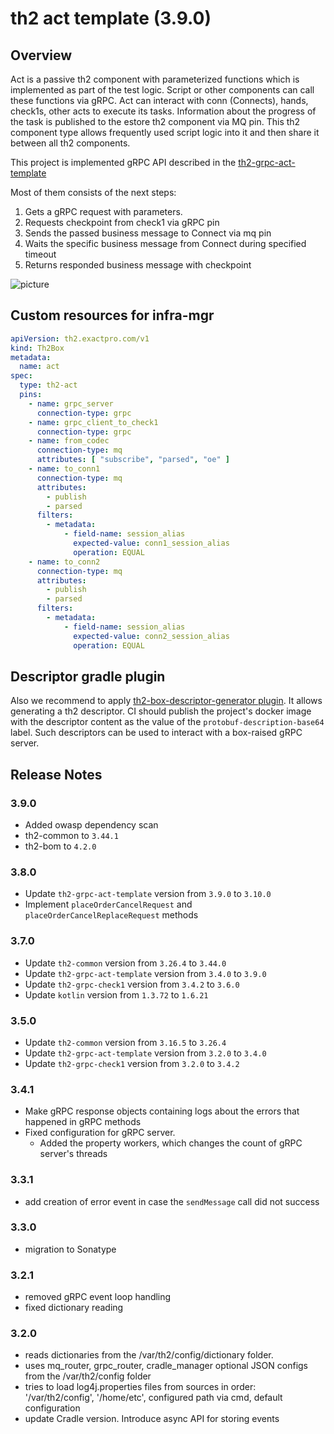 # th2 act template (3.9.0)

## Overview

Act is a passive th2 component with parameterized functions which is implemented as part of the test logic. Script or other components can call these functions via gRPC.
Act can interact with conn (Connects), hands, check1s, other acts to execute its tasks. Information about the progress of the task is published to the estore th2 component via MQ pin. This th2 component type allows frequently used script logic into it and then share it between all th2 components.

This project is implemented gRPC API described in the [th2-grpc-act-template](https://github.com/th2-net/th2-grpc-act-template/blob/master/src/main/proto/th2_grpc_act_template/act_template.proto "act_template.proto")

Most of them consists of the next steps:
1. Gets a gRPC request with parameters.
2. Requests checkpoint from check1 via gRPC pin
3. Sends the passed business message to Connect via mq pin 
4. Waits the specific business message from Connect during specified timeout 
5. Returns responded business message with checkpoint

![picture](scheme.png)

## Custom resources for infra-mgr

```yaml
apiVersion: th2.exactpro.com/v1
kind: Th2Box
metadata:
  name: act
spec:
  type: th2-act
  pins:
    - name: grpc_server
      connection-type: grpc
    - name: grpc_client_to_check1
      connection-type: grpc
    - name: from_codec
      connection-type: mq
      attributes: [ "subscribe", "parsed", "oe" ]
    - name: to_conn1
      connection-type: mq
      attributes:
        - publish
        - parsed
      filters:
        - metadata:
            - field-name: session_alias
              expected-value: conn1_session_alias
              operation: EQUAL
    - name: to_conn2
      connection-type: mq
      attributes:
        - publish
        - parsed
      filters:
        - metadata:
            - field-name: session_alias
              expected-value: conn2_session_alias
              operation: EQUAL
```
## Descriptor gradle plugin

Also we recommend to apply [th2-box-descriptor-generator plugin](https://github.com/th2-net/th2-box-descriptor-generator). It allows generating a th2 descriptor. CI should publish the project's docker image with the descriptor content as the value of the `protobuf-description-base64` label. Such descriptors can be used to interact with a box-raised gRPC server.


## Release Notes

### 3.9.0

+ Added owasp dependency scan
+ th2-common to `3.44.1`
+ th2-bom to `4.2.0`

### 3.8.0

+ Update `th2-grpc-act-template` version from `3.9.0` to `3.10.0`
+ Implement `placeOrderCancelRequest` and `placeOrderCancelReplaceRequest` methods

### 3.7.0

+ Update `th2-common` version from `3.26.4` to `3.44.0`
+ Update `th2-grpc-act-template` version from `3.4.0` to `3.9.0`
+ Update `th2-grpc-check1` version from `3.4.2` to `3.6.0`
+ Update `kotlin` version from `1.3.72` to `1.6.21`

### 3.5.0

+ Update `th2-common` version from `3.16.5` to `3.26.4`
+ Update `th2-grpc-act-template` version from `3.2.0` to `3.4.0`
+ Update `th2-grpc-check1` version from `3.2.0` to `3.4.2`

### 3.4.1

+ Make gRPC response objects containing logs about the errors that happened in gRPC methods
+ Fixed configuration for gRPC server.
    + Added the property workers, which changes the count of gRPC server's threads

### 3.3.1

+ add creation of error event in case the `sendMessage` call did not success

### 3.3.0

+ migration to Sonatype

### 3.2.1

+ removed gRPC event loop handling
+ fixed dictionary reading

### 3.2.0

+ reads dictionaries from the /var/th2/config/dictionary folder.
+ uses mq_router, grpc_router, cradle_manager optional JSON configs from the /var/th2/config folder
+ tries to load log4j.properties files from sources in order: '/var/th2/config', '/home/etc', configured path via cmd, default configuration
+ update Cradle version. Introduce async API for storing events
